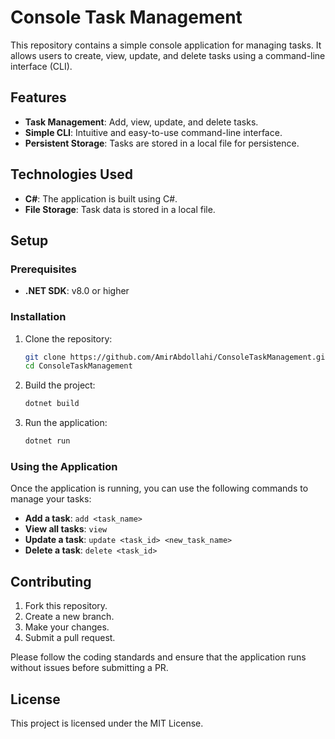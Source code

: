 # Console Task Management

This repository contains a simple console application for managing tasks. It allows users to create, view, update, and delete tasks using a command-line interface (CLI).

## Features

- **Task Management**: Add, view, update, and delete tasks.
- **Simple CLI**: Intuitive and easy-to-use command-line interface.
- **Persistent Storage**: Tasks are stored in a local file for persistence.

## Technologies Used

- **C#**: The application is built using C#.
- **File Storage**: Task data is stored in a local file.

## Setup

### Prerequisites

- **.NET SDK**: v8.0 or higher

### Installation

1. Clone the repository:
    ```bash
    git clone https://github.com/AmirAbdollahi/ConsoleTaskManagement.git
    cd ConsoleTaskManagement
    ```

2. Build the project:
    ```bash
    dotnet build
    ```

3. Run the application:
    ```bash
    dotnet run
    ```

### Using the Application

Once the application is running, you can use the following commands to manage your tasks:

- **Add a task**: `add <task_name>`
- **View all tasks**: `view`
- **Update a task**: `update <task_id> <new_task_name>`
- **Delete a task**: `delete <task_id>`

## Contributing

1. Fork this repository.
2. Create a new branch.
3. Make your changes.
4. Submit a pull request.

Please follow the coding standards and ensure that the application runs without issues before submitting a PR.

## License

This project is licensed under the MIT License.
